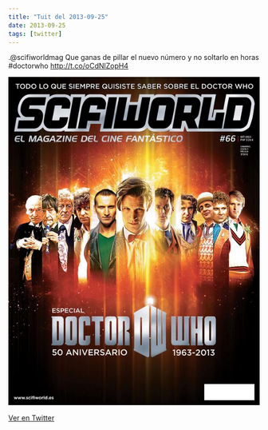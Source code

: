 ```yaml
---
title: "Tuit del 2013-09-25"
date: 2013-09-25
tags: [twitter]
---
```


.@scifiworldmag Que ganas de pillar el nuevo número y no soltarlo en horas #doctorwho http://t.co/oCdNlZopH4

![Imagen](/assets/images/382968891284013056-BVCULWqCUAAl4bK.jpg)

[Ver en Twitter](https://twitter.com/i/web/status/382968891284013056)
